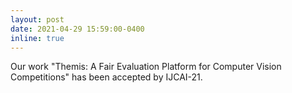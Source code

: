 ```yaml
---
layout: post
date: 2021-04-29 15:59:00-0400
inline: true
---
```


Our work "Themis: A Fair Evaluation Platform for Computer Vision Competitions" has been accepted by IJCAI-21.